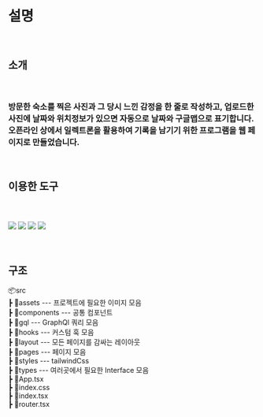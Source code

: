 # 설명  
</br>

## 소개 
</br>

### 방문한 숙소를 찍은 사진과 그 당시 느낀 감정을 한 줄로 작성하고, 업로드한 사진에 날짜와 위치정보가 있으면 자동으로 날짜와 구글맵으로 표기합니다. 오픈라인 상에서 일렉트론을 활용하여 기록을 남기기 위한 프로그램을 웹 페이지로 만들었습니다.
</br>

## 이용한 도구
</br>

### <img src="https://img.shields.io/badge/react-61DAFB?style=for-the-badge&logo=react&logoColor=black"> <img src="https://img.shields.io/badge/Typescript-3178C6?style=for-the-badge&logo=typescript&logoColor=white"/> <img src="https://img.shields.io/badge/graphql-E10098?style=for-the-badge&logo=graphql&logoColor=white"/> <img src="https://img.shields.io/badge/tailwindcss-06B6D4?style=for-the-badge&logo=tailwindcss&logoColor=white"/>
</br>

## 구조
📦src  
 ┣ 📂assets --- 프로젝트에 필요한 이미지 모음  
 ┣ 📂components --- 공통 컴포넌트  
 ┣ 📂gql --- GraphQl 쿼리 모음  
 ┣ 📂hooks --- 커스텀 훅 모음  
 ┣ 📂layout --- 모든 페이지를 감싸는 레이아웃  
 ┣ 📂pages --- 페이지 모음  
 ┣ 📂styles --- tailwindCss  
 ┣ 📂types --- 여러곳에서 필요한 Interface 모음  
 ┣ 📜App.tsx  
 ┣ 📜index.css  
 ┣ 📜index.tsx  
 ┣ 📜router.tsx

</br>

##  
